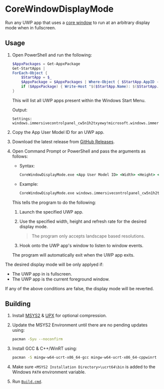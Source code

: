 # CoreWindowDisplayMode
Run any UWP app that uses a [core window](https://learn.microsoft.com/en-us/uwp/api/windows.ui.core.corewindow) to run at an arbitrary display mode when in fullscreen.

## Usage
1. Open PowerShell and run the following:<br>

    ```powershell
    $AppxPackages = Get-AppxPackage
    Get-StartApps | 
    ForEach-Object { 
        $StartApp = $_ 
        $AppxPackage = $AppxPackages | Where-Object { $StartApp.AppID -like "$($_.PackageFamilyName)*" }
        if ($AppxPackage) { Write-Host "$($StartApp.Name): $($StartApp.AppID)" } 
    }
    ```

    This will list all UWP apps present within the Windows Start Menu.

    Output:<br>
    ```
    Settings: windows.immersivecontrolpanel_cw5n1h2txyewy!microsoft.windows.immersivecontrolpanel
    ```

2. Copy the App User Model ID for an UWP app.

3. Download the latest release from [GitHub Releases](https://github.com/Aetopia/CoreWindowDisplayMode/releases/latest).

4. Open Command Prompt or PowerShell and pass the arguments as follows:<br>

    - Syntax: 
        ```cmd
        CoreWindowDisplayMode.exe <App User Model ID> <Width> <Height> <Refresh Rate>
        ```
    
    - Example:
        ```cmd
        CoreWindowDisplayMode.exe windows.immersivecontrolpanel_cw5n1h2txyewy!microsoft.windows.immersivecontrolpanel 1024 768 60
        ```

    This tells the program to do the following:<br>
    1. Launch the specified UWP app.
    2. Use the specified width, height and refresh rate for the desired display mode.
        > The program only accepts landscape based resolutions.
        
    3. Hook onto the UWP app's window to listen to window events.
    
    The program will automatically exit when the UWP app exits.


The desired display mode will be only applyed if:
- The UWP app in is fullscreen.
- The UWP app is the current foreground window.

If any of the above conditions are false, the display mode will be reverted.


## Building
1. Install [MSYS2](https://www.msys2.org/) & [UPX](https://upx.github.io/) for optional compression.
2. Update the MSYS2 Environment until there are no pending updates using:

    ```bash
    pacman -Syu --noconfirm
    ```

3. Install GCC & C++/WinRT using:

    ```bash
    pacman -S mingw-w64-ucrt-x86_64-gcc mingw-w64-ucrt-x86_64-cppwinrt --noconfirm
    ```

3. Make sure `<MSYS2 Installation Directory>\ucrt64\bin` is added to the Windows `PATH` environment variable.
4. Run [`Build.cmd`](Build.cmd).
    